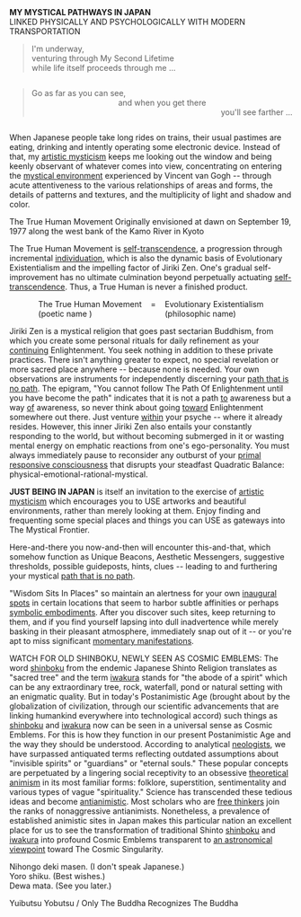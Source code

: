 <style>
    .two-col-with-equals {
        display: flex;
        justify-content: center;
    }

    .equal-sign {
        padding: 0 1rem;
    }
</style>

<main>
<div class="centered">
<strong>MY MYSTICAL PATHWAYS IN JAPAN</strong>
<br />
LINKED PHYSICALLY AND PSYCHOLOGICALLY WITH MODERN TRANSPORTATION
</div>

<blockquote class="centered">
I'm underway,
<br />
venturing through My Second Lifetime<br />
while life itself proceeds through me ...
</blockquote>

<div style="display: flex; justify-content: center">
<blockquote id="staggered-poem" style="width: 550px">
<div style="text-align: left">Go as far as you can see,</div>
<div style="text-align: center">and when you get there</div>
<div style="text-align: right">you'll see farther ...</div>
</blockquote>
</div>

When Japanese people take long rides on trains, their usual pastimes are eating, drinking and intently operating some electronic device. Instead of that, my <u>artistic mysticism</u> keeps me looking out the window and being keenly observant of whatever comes into view, concentrating on entering the <u>mystical environment</u> experienced by Vincent van Gogh -- through acute attentiveness to the various relationships of areas and forms, the details of patterns and textures, and the multiplicity of light and shadow and color.

<div class="centered">
The True Human Movement
Originally envisioned at dawn on September 19, 1977
along the west bank of the Kamo River in Kyoto
</div>

The True Human Movement is <u>self-transcendence</u>, a progression through incremental <u>individuation</u>, which is also the dynamic basis of Evolutionary Existentialism and the impelling factor of Jiriki Zen. One's gradual self-improvement has no ultimate culmination beyond perpetually actuating <u>self-transcendence</u>.
Thus, a True Human is never a finished product.

<div class="two-col-with-equals">
    <div class="centered">
        The True Human Movement <br />
        (poetic name )
    </div>
    <span class="equal-sign">=</span>
    <div class="centered">
        Evolutionary Existentialism <br />
        (philosophic name)
    </div>
</div>

Jiriki Zen is a mystical religion that goes past sectarian Buddhism, from which you create some personal rituals for daily refinement as your <u>continuing</u> Enlightenment. You seek nothing in addition to these private practices. There isn't anything greater to expect, no special revelation or more sacred place anywhere -- because none is needed. Your own observations are instruments for independently discerning your <u>path that is no path</u>. The epigram, "You cannot follow The Path Of Enlightenment until you have become the path" indicates that it is not a path <u>to</u> awareness but a way <u>of</u> awareness, so never think about going <u>toward</u> Enlightenment somewhere out there. Just venture <u>within</u> your psyche -- where it already resides. However, this inner Jiriki Zen also entails your constantly responding to the world, but without becoming submerged in it or wasting mental energy on emphatic reactions from one's ego-personality. You must always immediately pause to reconsider any outburst of your <u>primal responsive consciousness</u> that disrupts your steadfast Quadratic Balance: physical-emotional-rational-mystical.

<strong>JUST BEING IN JAPAN</strong> is itself an invitation to the exercise of <u>artistic mysticism</u> which encourages you to USE artworks and beautiful environments, rather than merely looking at them. Enjoy finding and frequenting some special places and things you can USE as gateways into The Mystical Frontier.

Here-and-there you now-and-then will encounter this-and-that, which somehow function as Unique Beacons, Aesthetic Messengers, suggestive thresholds, possible guideposts, hints, clues -- leading to and furthering your mystical <u>path that is no path</u>.

"Wisdom Sits In Places" so maintain an alertness for your own <u>inaugural spots</u> in certain locations that seem to harbor subtle affinities or perhaps <u>symbolic embodiments</u>. After you discover such sites, keep returning to them, and if you find yourself lapsing into dull inadvertence while merely basking in their pleasant atmosphere, immediately snap out of it -- or you're apt to miss significant <u>momentary manifestations</u>.

WATCH FOR OLD SHINBOKU, NEWLY SEEN AS COSMIC EMBLEMS:
The word <u>shinboku</u> from the endemic Japanese Shinto Religion
translates as "sacred tree" and the term <u>iwakura</u> stands for
"the abode of a spirit" which can be any extraordinary tree, rock, waterfall, pond or natural setting with an enigmatic quality. But in today's Postanimistic Age (brought about by the globalization of civilization, through our scientific advancements that are linking humankind everywhere into technological accord) such things as <u>shinboku</u> and <u>iwakura</u> now can be seen in a universal sense as Cosmic Emblems. For this is how they function in our present Postanimistic Age and the way they should be understood. According to analytical <u>neologists</u>, we have surpassed antiquated terms reflecting outdated assumptions about "invisible spirits" or "guardians" or "eternal souls." These popular concepts are perpetuated by a lingering social receptivity to an obsessive <u>theoretical animism</u> in its most familiar forms: folklore, superstition, sentimentality and various types
of vague "spirituality." Science has transcended these tedious ideas and become <u>antianimistic</u>. Most scholars who are <u>free thinkers</u> join the ranks of nonaggressive antianimists. Nonetheless, a prevalence of established animistic sites in Japan makes this particular nation an excellent place for us to see the transformation of traditional Shinto <u>shinboku</u> and <u>iwakura</u> into profound Cosmic Emblems transparent to <u>an astronomical viewpoint</u> toward The Cosmic Singularity.

<!-- four circles -->

Nihongo deki masen. (I don't speak Japanese.)<br />
Yoro shiku. (Best wishes.)<br />
Dewa mata. (See you later.)

Yuibutsu Yobutsu / Only The Buddha Recognizes The Buddha
</main>